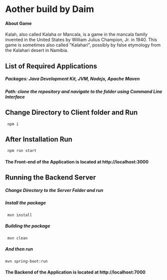 # Aother build by Daim

#### About Game
Kalah, also called Kalaha or Mancala, is a game in the mancala family invented in the United States by William Julius Champion, Jr. in 1940. This game is sometimes also called "Kalahari", possibly by false etymology from the Kalahari desert in Namibia.

## List of Required Applications

##### Packages:  Java Development Kit, JVM, Nodejs, Apache Maven 

##### Path:  clone the repository and navigate to the folder using Command Line Interface 

## Change Directory to Client folder and Run

<code> npm i </code>

## After Installation Run 

<code> npm run start </code>

#### The Front-end of the Application is located at http://localhost:3000


## Running the Backend Server 

##### Change Directory to the Server Folder and run 

##### Install the package 
<code> mvn install </code>

##### Building the package 
<code> mvn clean  </code>

##### And then run 
<code>mvn spring-boot:run </code>

#### The Backend of the Application is located at http://localhost:7000

